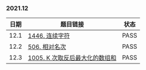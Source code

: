 ### 2021.12
|日期|题目链接|状态|
|---|---|---|
|12.1|[1446. 连续字符](https://leetcode-cn.com/problems/consecutive-characters/)|PASS|
|12.2|[506. 相对名次](https://leetcode-cn.com/problems/relative-ranks/)|PASS|
|12.3|[1005. K 次取反后最大化的数组和](https://leetcode-cn.com/problems/maximize-sum-of-array-after-k-negations/)|PASS|
